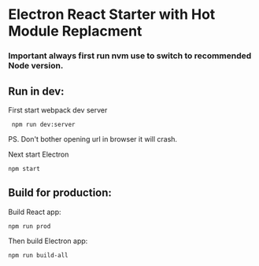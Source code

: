 # Electron React Starter with Hot Module Replacment

### Important always first run nvm use to switch to recommended Node version.

## Run in dev:

First start webpack dev server

```
 npm run dev:server
```

PS. Don't bother opening url in browser it will crash.

Next start Electron

```
npm start
```

## Build for production:

Build React app:

```
npm run prod
```

Then build Electron app:

```
npm run build-all
```
